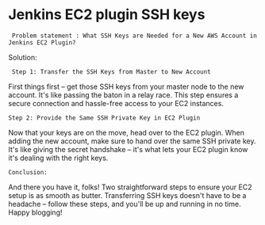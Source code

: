 # Jenkins EC2 plugin SSH keys

     Problem statement : What SSH Keys are Needed for a New AWS Account in Jenkins EC2 Plugin?

Solution: 


     Step 1: Transfer the SSH Keys from Master to New Account

First things first – get those SSH keys from your master node to the new account. It's like passing the baton in a relay race. This step ensures a secure connection and hassle-free access to your EC2 instances.

    Step 2: Provide the Same SSH Private Key in EC2 Plugin

Now that your keys are on the move, head over to the EC2 plugin. When adding the new account, make sure to hand over the same SSH private key. It's like giving the secret handshake – it's what lets your EC2 plugin know it's dealing with the right keys.

    Conclusion:

And there you have it, folks! Two straightforward steps to ensure your EC2 setup is as smooth as butter. Transferring SSH keys doesn't have to be a headache – follow these steps, and you'll be up and running in no time. Happy blogging!





